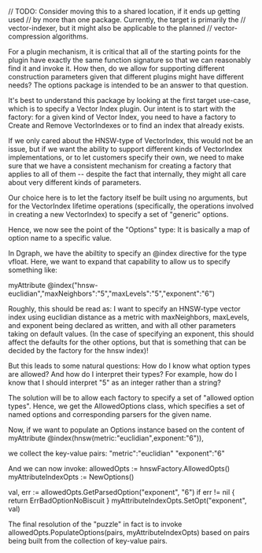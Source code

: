 // TODO: Consider moving this to a shared location, if it ends up getting used
//       by more than one package. Currently, the target is primarily the
//       vector-indexer, but it might also be applicable to the planned
//       vector-compression algorithms.

For a plugin mechanism, it is critical that all of the starting points for the
plugin have exactly the same function signature so that we can reasonably find
it and invoke it. How then, do we allow for supporting different construction
parameters given that different plugins might have different needs? The options
package is intended to be an answer to that question.

It's best to understand this package by looking at the first target use-case,
which is to specify a Vector Index plugin. Our intent is to start with the
factory: for a given kind of Vector Index, you need to have a factory to Create
and Remove VectorIndexes or to find an index that already exists.

If we only cared about the HNSW-type of VectorIndex, this would not be an issue,
but if we want the ability to support different kinds of VectorIndex
implementations, or to let customers specify their own, we need to make sure
that we have a consistent mechanism for creating a factory that applies to all
of them -- despite the fact that internally, they might all care about very
different kinds of parameters.

Our choice here is to let the factory itself be built using no arguments, but
for the VectorIndex lifetime operations (specifically, the operations involved
in creating a new VectorIndex) to specify a set of "generic" options.

Hence, we now see the point of the "Options" type: It is basically a map
of option name to a specific value.

In Dgraph, we have the abiltity to specify an @index directive for the type
vfloat. Here, we want to expand that capability to allow us to specify something
like:

myAttribute @index("hnsw-euclidian","maxNeighbors":"5","maxLevels":"5","exponent":"6")

Roughly, this should be read as:
I want to specify an HNSW-type vector index using euclidian distance as a metric
with maxNeighbors, maxLevels, and exponent being declared as written, and with
all other parameters taking on default values.  (In the case of specifying an
exponent, this should affect the defaults for the other options, but that is
something that can be decided by the factory for the hnsw index)!

But this leads to some natural questions: How do I know what option types are
allowed? And how do I interpret their types? For example, how do I know that I
should interpret "5" as an integer rather than a string?

The solution will be to allow each factory to specify a set of "allowed option
types". Hence, we get the AllowedOptions class, which specifies a set of
named options and corresponding parsers for the given name.

Now, if we want to populate an Options instance based on the content of
myAttribute @index(hnsw(metric:"euclidian",exponent:"6")),

we collect the key-value pairs:
   "metric":"euclidian"
   "exponent":"6"

And we can now invoke:
allowedOpts := hnswFactory.AllowedOpts()
myAttributeIndexOpts := NewOptions()

val, err := allowedOpts.GetParsedOption("exponent", "6")
if err != nil {
   return ErrBadOptionNoBiscuit
}
myAttributeIndexOpts.SetOpt("exponent", val)

The final resolution of the "puzzle" in fact is to invoke
allowedOpts.PopulateOptions(pairs, myAttributeIndexOpts)
based on pairs being built from the collection of key-value pairs.
